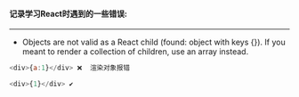 #### 记录学习React时遇到的一些错误:
---

*    Objects are not valid as a React child (found: object with keys {}). If you meant to render a collection of children, use an array instead.
```javascript
<div>{a:1}</div> ❌  渲染对象报错

<div>{1}</div> ✔
```

